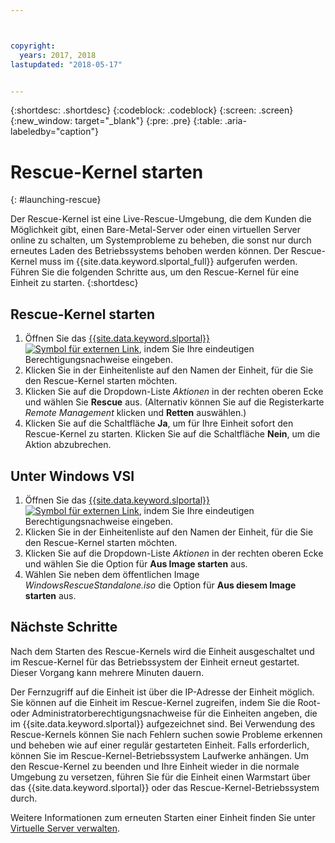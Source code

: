 ```yaml
---



copyright:
  years: 2017, 2018
lastupdated: "2018-05-17"


---
```


{:shortdesc: .shortdesc}
{:codeblock: .codeblock}
{:screen: .screen}
{:new_window: target="_blank"}
{:pre: .pre}
{:table: .aria-labeledby="caption"}


# Rescue-Kernel starten 
{: #launching-rescue}

Der Rescue-Kernel ist eine Live-Rescue-Umgebung, die dem Kunden die Möglichkeit gibt, einen Bare-Metal-Server oder einen virtuellen Server online zu schalten, um Systemprobleme zu beheben, die sonst nur durch erneutes Laden des Betriebssystems behoben werden können. Der Rescue-Kernel muss im {{site.data.keyword.slportal_full}} aufgerufen werden. Führen Sie die folgenden Schritte aus, um den Rescue-Kernel für eine Einheit zu starten.
{:shortdesc}

## Rescue-Kernel starten

1. Öffnen Sie das [{{site.data.keyword.slportal}} ![Symbol für externen Link](../icons/launch-glyph.svg "Symbol für externen Link")](https://control.softlayer.com/), indem Sie Ihre eindeutigen Berechtigungsnachweise eingeben.
2. Klicken Sie in der Einheitenliste auf den Namen der Einheit, für die Sie den Rescue-Kernel starten möchten.
3. Klicken Sie auf die Dropdown-Liste *Aktionen* in der rechten oberen Ecke und wählen Sie **Rescue** aus. (Alternativ können Sie auf die Registerkarte *Remote Management* klicken und **Retten** auswählen.)
4. Klicken Sie auf die Schaltfläche **Ja**, um für Ihre Einheit sofort den Rescue-Kernel zu starten. Klicken Sie auf die Schaltfläche **Nein**, um die Aktion abzubrechen.

## Unter Windows VSI

1. Öffnen Sie das [{{site.data.keyword.slportal}} ![Symbol für externen Link](../icons/launch-glyph.svg "Symbol für externen Link")](https://control.softlayer.com/), indem Sie Ihre eindeutigen Berechtigungsnachweise eingeben.
2. Klicken Sie in der Einheitenliste auf den Namen der Einheit, für die Sie den Rescue-Kernel starten möchten.
3. Klicken Sie auf die Dropdown-Liste *Aktionen* in der rechten oberen Ecke und wählen Sie die Option für **Aus Image starten** aus.
4. Wählen Sie neben dem öffentlichen Image *WindowsRescueStandalone.iso* die Option für **Aus diesem Image starten** aus.


## Nächste Schritte
Nach dem Starten des Rescue-Kernels wird die Einheit ausgeschaltet und im Rescue-Kernel für das Betriebssystem der Einheit erneut gestartet. Dieser Vorgang kann mehrere Minuten dauern.

Der Fernzugriff auf die Einheit ist über die IP-Adresse der Einheit möglich. Sie können auf die Einheit im Rescue-Kernel zugreifen, indem Sie die Root- oder Administratorberechtigungsnachweise für die Einheiten angeben, die im {{site.data.keyword.slportal}} aufgezeichnet sind. Bei Verwendung des Rescue-Kernels können Sie nach Fehlern suchen sowie Probleme erkennen und beheben wie auf einer regulär gestarteten Einheit. Falls erforderlich, können Sie im Rescue-Kernel-Betriebssystem Laufwerke anhängen. Um den Rescue-Kernel zu beenden und Ihre Einheit wieder in die normale Umgebung zu versetzen, führen Sie für die Einheit einen Warmstart über das {{site.data.keyword.slportal}} oder das Rescue-Kernel-Betriebssystem durch.

Weitere Informationen zum erneuten Starten einer Einheit finden Sie unter [Virtuelle Server verwalten](../vsi/vsi_managing.html).

